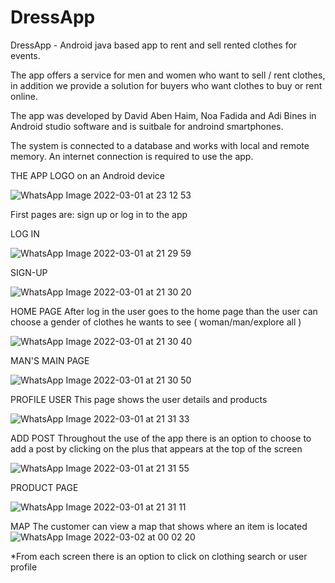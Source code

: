 # DressApp
DressApp - Android java based app to rent and sell rented clothes for events.

The app offers a service for men and women who want to sell / rent clothes, in addition we provide a solution for buyers who want clothes to buy or rent online.

The app was developed by David Aben Haim, Noa Fadida and Adi Bines in Android studio software and is suitbale for androind smartphones.

The system is connected to a database and works with local and remote memory. An internet connection is required to use the app.

THE APP LOGO
on an Android device

![WhatsApp Image 2022-03-01 at 23 12 53](https://user-images.githubusercontent.com/73758263/156249799-bdec9036-62c7-48b4-92b6-cbb8103fd1fa.jpeg)

First pages are: sign up or log in to the app

LOG IN

![WhatsApp Image 2022-03-01 at 21 29 59](https://user-images.githubusercontent.com/73758263/156248825-485bad0b-d030-4ae2-a770-56bdfc2e4648.jpeg)


SIGN-UP

![WhatsApp Image 2022-03-01 at 21 30 20](https://user-images.githubusercontent.com/73758263/156248864-45e82144-fe03-4eec-a0c0-2217778d1812.jpeg)

HOME PAGE 
After log in the user goes to the home page than the user can choose a gender of clothes he wants to see ( woman/man/explore all )

![WhatsApp Image 2022-03-01 at 21 30 40](https://user-images.githubusercontent.com/73758263/156248881-dae98d3e-5ccc-4722-82ac-bc7130eddede.jpeg)


MAN'S MAIN PAGE

![WhatsApp Image 2022-03-01 at 21 30 50](https://user-images.githubusercontent.com/73758263/156249247-34997011-8195-4c67-9218-3674747af9b7.jpeg)

PROFILE USER 
This page shows the user details and products

![WhatsApp Image 2022-03-01 at 21 31 33](https://user-images.githubusercontent.com/73758263/156249031-bf4b98eb-c20d-4cd7-b028-e100325cac8c.jpeg)


ADD POST
Throughout the use of the app there is an option to choose to add a post by clicking on the plus that appears at the top of the screen

![WhatsApp Image 2022-03-01 at 21 31 55](https://user-images.githubusercontent.com/73758263/156249139-09a7442b-78a3-43c9-badd-f82fede38cd1.jpeg)

PRODUCT PAGE

![WhatsApp Image 2022-03-01 at 21 31 11](https://user-images.githubusercontent.com/73758263/156250930-514afee6-17f9-47b3-a63f-9f6ec4d8f667.jpeg)

MAP
The customer can view a map that shows where an item is located
![WhatsApp Image 2022-03-02 at 00 02 20](https://user-images.githubusercontent.com/73758263/156260789-60427dff-117d-4941-aa83-a384950ef03a.jpeg)

 
*From each screen there is an option to click on clothing search or user profile

